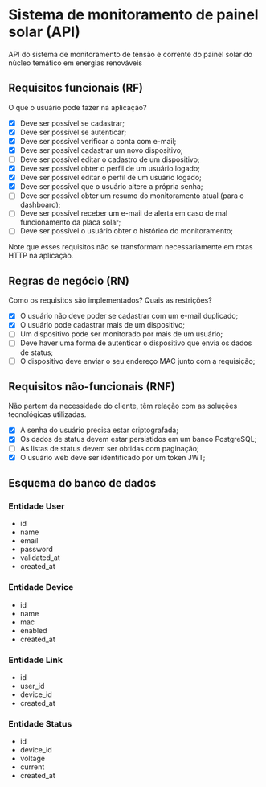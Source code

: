 # Sistema de monitoramento de painel solar (API)

API do sistema de monitoramento de tensão e corrente do painel solar do núcleo temático em energias renováveis

## Requisitos funcionais (RF)

O que o usuário pode fazer na aplicação?

- [x] Deve ser possível se cadastrar;
- [x] Deve ser possível se autenticar;
- [x] Deve ser possível verificar a conta com e-mail;
- [x] Deve ser possível cadastrar um novo dispositivo;
- [ ] Deve ser possível editar o cadastro de um dispositivo;
- [x] Deve ser possível obter o perfil de um usuário logado;
- [x] Deve ser possível editar o perfil de um usuário logado;
- [x] Deve ser possível que o usuário altere a própria senha;
- [ ] Deve ser possível obter um resumo do monitoramento atual (para o dashboard);
- [ ] Deve ser possível receber um e-mail de alerta em caso de mal funcionamento da placa solar;
- [ ] Deve ser possível o usuário obter o histórico do monitoramento;

Note que esses requisitos não se transformam necessariamente em rotas HTTP na aplicação.

## Regras de negócio (RN)

Como os requisitos são implementados? Quais as restrições?

- [x] O usuário não deve poder se cadastrar com um e-mail duplicado;
- [x] O usuário pode cadastrar mais de um dispositivo;
- [ ] Um dispositivo pode ser monitorado por mais de um usuário;
- [ ] Deve haver uma forma de autenticar o dispositivo que envia os dados de status;
- [ ] O dispositivo deve enviar o seu endereço MAC junto com a requisição;

## Requisitos não-funcionais (RNF)

Não partem da necessidade do cliente, têm relação com as soluções tecnológicas utilizadas.

- [x] A senha do usuário precisa estar criptografada;
- [x] Os dados de status devem estar persistidos em um banco PostgreSQL;
- [ ] As listas de status devem ser obtidas com paginação;
- [x] O usuário web deve ser identificado por um token JWT;

## Esquema do banco de dados

### Entidade User
- id
- name
- email
- password
- validated_at
- created_at

### Entidade Device
- id
- name
- mac
- enabled
- created_at

### Entidade Link
- id
- user_id
- device_id
- created_at

### Entidade Status
- id
- device_id
- voltage
- current
- created_at
